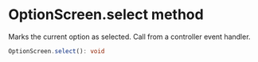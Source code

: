 # OptionScreen.select method

Marks the current option as selected. Call from a controller event handler.

```typescript
OptionScreen.select(): void
```